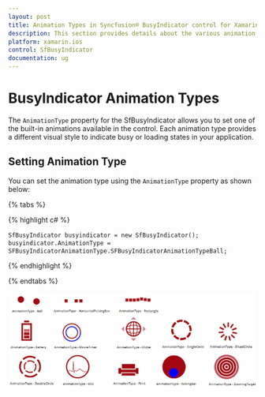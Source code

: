 ```yaml
---
layout: post
title: Animation Types in Syncfusion® BusyIndicator control for Xamarin.iOS
description: This section provides details about the various animation types available in Syncfusion® BusyIndicator for Xamarin.iOS
platform: xamarin.ios
control: SfBusyIndicator
documentation: ug
---
```


# BusyIndicator Animation Types

The `AnimationType` property for the SfBusyIndicator allows you to set one of the built-in animations available in the control. Each animation type provides a different visual style to indicate busy or loading states in your application.

## Setting Animation Type

You can set the animation type using the `AnimationType` property as shown below:

{% tabs %}

{% highlight c# %}

	SfBusyIndicator busyindicator = new SfBusyIndicator();
	busyindicator.AnimationType = SFBusyIndicatorAnimationType.SFBusyIndicatorAnimationTypeBall;
	
{% endhighlight %} 

{% endtabs %}

![The Ball Animation](images/Ball.png)                 

